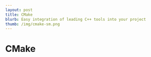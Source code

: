 ```yaml
---
layout: post
title: CMake
blurb: Easy integration of leading C++ tools into your project
thumb: /img/cmake-sm.png
---
```


CMake
=====
